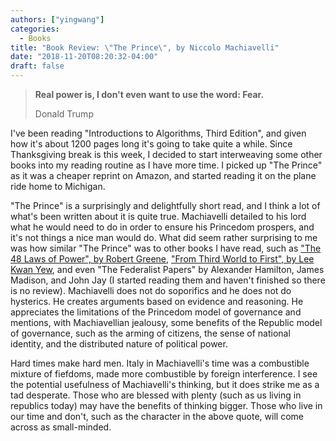 ```yaml
---
authors: ["yingwang"]
categories:
  - Books
title: "Book Review: \"The Prince\", by Niccolo Machiavelli"
date: "2018-11-20T08:20:32-04:00"
draft: false
---
```


> **Real power is, I don't even want to use the word: Fear.**
>
> Donald Trump

I've been reading "Introductions to Algorithms, Third Edition", and given how
it's about 1200 pages long it's going to take quite a while. Since Thanksgiving
break is this week, I decided to start interweaving some other books into my
reading routine as I have more time. I picked up "The Prince" as it was a
cheaper reprint on Amazon, and started reading it on the plane ride home to
Michigan.

"The Prince" is a surprisingly and delightfully short read, and I think a lot of
what's been written about it is quite true. Machiavelli detailed to his lord
what he would need to do in order to ensure his Princedom prospers, and it's not
things a nice man would do. What did seem rather surprising to me was how
similar "The Prince" was to other books I have read, such as ["The 48 Laws of
Power", by Robert Greene](/posts/2017/12/29/laws_of_power), ["From Third World
to First", by Lee Kwan Yew](/posts/2017/11/15/books_ive_read_this_year), and
even "The Federalist Papers" by Alexander Hamilton, James Madison, and John Jay
(I started reading them and haven't finished so there is no review). Machiavelli
does not do soporifics and he does not do hysterics. He creates arguments based
on evidence and reasoning. He appreciates the limitations of the Princedom model
of governance and mentions, with Machiavellian jealousy, some benefits of the
Republic model of governance, such as the arming of citizens, the sense of
national identity, and the distributed nature of political power.

Hard times make hard men. Italy in Machiavelli's time was a combustible mixture
of fiefdoms, made more combustible by foreign interference. I see the potential
usefulness of Machiavelli's thinking, but it does strike me as a tad desperate.
Those who are blessed with plenty (such as us living in republics today) may
have the benefits of thinking bigger. Those who live in our time and don't, such
as the character in the above quote, will come across as small-minded.
